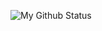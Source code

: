 ![My Github Status](https://github-readme-status.vercel.app/api?username=war408705279&theme=react&include_all_commits=true&count_private=true&show_icons=true&hide_border=true&cache_seconds=1800&locale=cn "My Github Status")

